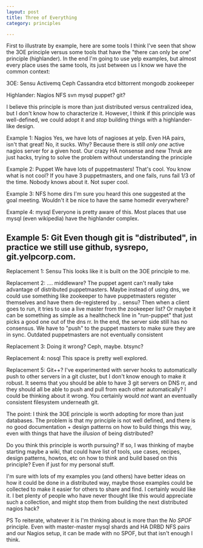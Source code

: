 ```yaml
---
layout: post
title: Three of Everything
category: principles

---
```


First to illustrate by example, here are some tools I think I've seen
that show the 3OE principle versus some tools that have the "there can
only be one" principle (highlander). In the end I'm going to use yelp
examples, but almost every place uses the same tools, its just between
us I know we have the common context:

3OE:
Sensu
Activemq
Ceph
Cassandra
etcd
bittorrent
mongodb
zookeeper

Highlander:
Nagios
NFS
svn
mysql
puppet?
git?

I believe this principle is more than just distributed versus
centralized idea, but I don't know how to characterize it. However, I
think if this principle was well-defined, we could adopt it and *stop*
building things with a highlander-like design.

Example 1: Nagios
Yes, we have lots of nagioses at yelp. Even HA pairs, isn't that
great! No, it sucks.
Why? Because there is still *only one* active nagios server for a
given host. Our crazy HA nonsense and new Thruk are just hacks, trying
to solve the problem without understanding the principle

Example 2: Puppet
We have lots of puppetmasters! That's cool. You know what is not cool?
If you have 3 puppetmasters, and one fails, runs fail 1/3 of the time.
Nobody knows about it. Not super cool.

Example 3: NFS home dirs
I'm sure you heard this one suggested at the goal meeting. Wouldn't it
be nice to have the same homedir everywhere?

Example 4: mysql
Everyone is pretty aware of this. Most places that use mysql (even
wikipedia) have the highlander complex.

Example 5: Git
Even though git is "distributed", in practice we still use github,
sysrepo, git.yelpcorp.com.
---
Replacement 1: Sensu
This looks like it is built on the 3OE principle to me.

Replacement 2: .... middleware?
The puppet agent can't really take advantage of distributed puppetmasters.
Maybe instead of using dns, we could use something like zookeeper to
have puppetmasters register themselves and have them de-registered by
.. sensu? Then when a client goes to run, it tries to use a live
master from the zookeeper list?
Or maybe it can be something as simple as a healthcheck line in
"run-puppet" that just picks a good one out of the dns rr.
In the end, the server side still has no consensus. We have to "push"
to the puppet masters to make sure they are in sync. Outdated
puppetmasters are not eventually consistent

Replacement 3: Doing it wrong?
Ceph, maybe. btsync?

Replacement 4: nosql
This space is pretty well explored.

Replacement 5: Git++?
I've experimented with server hooks to automatically push to other
servers in a git cluster, but I don't know enough to make it robust.
It seems that you should be able to have 3 git servers on DNS rr, and
they should all be able to push and pull from each other
automatically? I could be thinking about it wrong. You certainly would
*not* want an eventually consistent filesystem underneath git.

The point:
I think the 3OE principle is worth adopting for more than just
databases. The problem is that my principle is not well defined, and
there is no good documentation + design patterns on how to build
things this way, even with things that have the *illusion* of being
distributed?

Do you think this principle is worth pursuing? If so, I was thinking
of maybe starting maybe a wiki, that could have list of tools, use
cases, recipes, design patterns, howtos, etc on how to think and build
based on this principle?  Even if just for my personal stuff.

I'm sure with lots of my examples you (and others) have better ideas
on how it could be done in a distributed way, maybe those examples
could be collected to make it easier for others to share and find. I
certainly would like it. I bet plenty of people who have never thought
like this would appreciate such a collection, and might stop them from
building the next distributed nagios hack?

PS
To reiterate, whatever it is I'm thinking about is more than the *No
SPOF* principle. Even with master-master mysql shards and HA DRBD NFS
pairs and our Nagios setup, it can be made with no SPOF, but that
isn't enough I think. 

